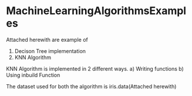 # MachineLearningAlgorithmsExamples
Attached herewith are example of 
1) Decison Tree implementation
2) KNN Algorithm 

KNN Algorithm is implemented in 2 different ways.
a) Writing functions 
b) Using inbuild Function

The dataset used for both the algorithm is iris.data(Attached herewith)
